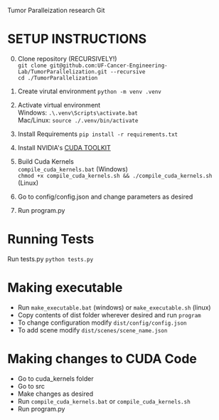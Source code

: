 Tumor Paralleization research Git

# SETUP INSTRUCTIONS

0. Clone repository (RECURSIVELY!)<br/>
   `git clone git@github.com:UF-Cancer-Engineering-Lab/TumorParallelization.git --recursive`<br/>
   `cd ./TumorParallelization`

1. Create virutal environment
   `python -m venv .venv`

2. Activate virtual environment <br/>
   Windows: `.\.venv\Scripts\activate.bat`<br/>
   Mac/Linux: `source ./.venv/bin/activate`

3. Install Requirements
   `pip install -r requirements.txt`

4. Install NVIDIA's [CUDA TOOLKIT](https://developer.nvidia.com/cuda-downloads)

5. Build Cuda Kernels<br/>
   `compile_cuda_kernels.bat` (Windows)<br/>
   `chmod +x compile_cuda_kernels.sh && ./compile_cuda_kernels.sh` (Linux)

6. Go to config/config.json and change parameters as desired

7. Run program.py

# Running Tests

Run tests.py `python tests.py`

# Making executable

- Run `make_executable.bat` (windows) or `make_executable.sh` (linux)
- Copy contents of dist folder wherever desired and run `program`
- To change configuration modify `dist/config/config.json`
- To add scene modify `dist/scenes/scene_name.json`

# Making changes to CUDA Code

- Go to cuda_kernels folder
- Go to src
- Make changes as desired
- Run `compile_cuda_kernels.bat` or `compile_cuda_kernels.sh`
- Run program.py
